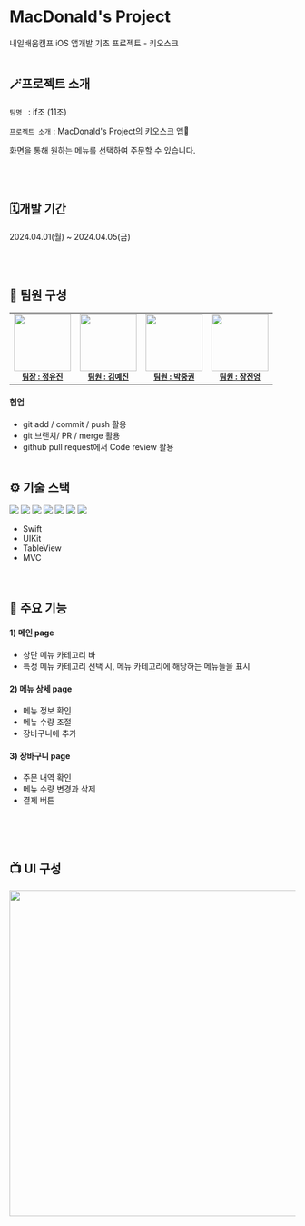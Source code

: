 # MacDonald's Project
내일배움캠프 iOS 앱개발 기초 프로젝트 - 키오스크
<br><br>

## 🪄프로젝트 소개
`팀명 ` : if조 (11조)

`프로젝트 소개` : MacDonald's Project의 키오스크 앱🍔

화면을 통해 원하는 메뉴를 선택하여 주문할 수 있습니다.

<br><br>


## 🗓️개발 기간
2024.04.01(월) ~ 2024.04.05(금) 

<br><br>

## 🤼 팀원 구성
<table>
  <tbody>
      <td align="center"><img src=""width="100px;" alt=""/><br /><sub><a href="https://github.com/yyujnn"><b>팀장 : 정유진</b></sub></a><br /></td>
      <td align="center"><img src="" width="100px;" alt=""/><br /><sub><a href="https://github.com/yeggrrr"><b>팀원 : 김예진</b></sub></a><br /></td>
      <td align="center"><img src="" width="100px;" alt=""/><br /><sub><a href="https://github.com/jungkweon93"><b>팀원 : 박중권</b></sub></a><br /></td>
      <td align="center"><img src="" width="100px;" alt=""/><br /><sub><a href="https://github.com/mgynsz"><b>팀원 : 장진영</b></sub></a><br /></td>
  </tbody>
</table>

#### 협업
- git add / commit / push 활용
- git 브랜치/ PR / merge 활용
- github pull request에서 Code review 활용
<br><br>


## ⚙️ 기술 스택
<img src="https://img.shields.io/badge/swift-F54A2A?style=flat-square&logo=swift&logoColor=white"/> <img src="https://img.shields.io/badge/Xcode-007ACC?style=flat-square&logo=Xcode&logoColor=white"/>
<img src="https://img.shields.io/badge/git-F05032?style=flat-square&logo=git&logoColor=white">
<img src="https://img.shields.io/badge/github-181717?style=flat-square&logo=github&logoColor=white">
<img src="https://img.shields.io/badge/notion-000000?style=flat-square&logo=notion&logoColor=white">
<img src="https://img.shields.io/badge/slack-4A154B?style=flat-square&logo=slack&logoColor=white">
<img src="https://img.shields.io/badge/figma-F24E1E?style=flat-square&logo=figma&logoColor=white">
- Swift
- UIKit
- TableView
- MVC
<br><br><br>

## 🧵 주요 기능
#### 1) 메인 page
- 상단 메뉴 카테고리 바
- 특정 메뉴 카테고리 선택 시, 메뉴 카테고리에 해당하는 메뉴들을 표시

#### 2) 메뉴 상세 page
- 메뉴 정보 확인
- 메뉴 수량 조절
- 장바구니에 추가

#### 3) 장바구니 page
- 주문 내역 확인
- 메뉴 수량 변경과 삭제
- 결제 버튼

<br><br><br>



## 📺 UI 구성
<img width="574" src="https://github.com/yyujnn/MacDonalds/assets/161591832/40b19608-ac92-4d38-b6c3-91f33281b51a">
<br><br><br>
